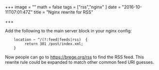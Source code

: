 +++
image = ""
math = false
tags = ["rss","nginx"
]
date = "2016-10-11T07:01:47Z"
title = "Nginx rewrite for RSS"

+++

Add the following to the main server block in your nginx config:

``` nginx
    location ~ ^/(?:feed|feeds|rss)  {
         return 301 /post/index.xml;
    }
```
Now people can go to https://brege.org/rss to find the RSS feed.
This rewrite rule could be expanded to match other common feed URI guesses.
<!--more-->

